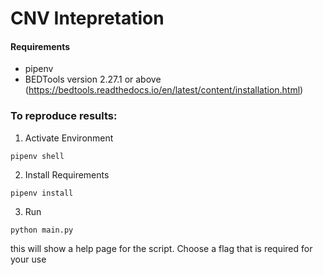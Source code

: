 # CNV Intepretation

#### Requirements
- pipenv
- BEDTools version 2.27.1 or above (https://bedtools.readthedocs.io/en/latest/content/installation.html)

### To reproduce results:

1. Activate Environment
```
pipenv shell
```

2. Install Requirements
```
pipenv install
```

3. Run

```
python main.py
```

this will show a help page for the script. Choose a flag that is required for your use